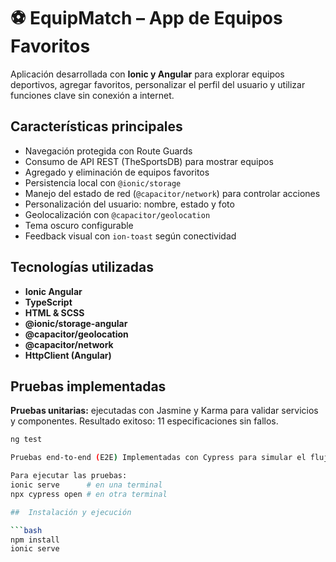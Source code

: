 # ⚽ EquipMatch – App de Equipos Favoritos

 Aplicación desarrollada con **Ionic y Angular** para explorar equipos deportivos, agregar favoritos, personalizar el perfil del usuario y utilizar funciones clave sin conexión a internet.

##  Características principales

-  Navegación protegida con Route Guards
-  Consumo de API REST (TheSportsDB) para mostrar equipos
-  Agregado y eliminación de equipos favoritos
-  Persistencia local con `@ionic/storage`
-  Manejo del estado de red (`@capacitor/network`) para controlar acciones
-  Personalización del usuario: nombre, estado y foto
-  Geolocalización con `@capacitor/geolocation`
-  Tema oscuro configurable
-  Feedback visual con `ion-toast` según conectividad

##  Tecnologías utilizadas

- **Ionic Angular**
- **TypeScript**
- **HTML & SCSS**
- **@ionic/storage-angular**
- **@capacitor/geolocation**
- **@capacitor/network**
- **HttpClient (Angular)**

## Pruebas implementadas

**Pruebas unitarias:** ejecutadas con Jasmine y Karma para validar servicios y componentes. Resultado exitoso: 11 especificaciones sin fallos.
  ```bash
  ng test

Pruebas end-to-end (E2E) Implementadas con Cypress para simular el flujo completo del usuario: inicio de sesión, navegación, selección de equipos y perfil.

Para ejecutar las pruebas:
ionic serve      # en una terminal
npx cypress open # en otra terminal

##  Instalación y ejecución

```bash
npm install
ionic serve
